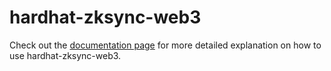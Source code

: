 # hardhat-zksync-web3

Check out the [documentation page](https://v2-docs.zksync.io/dev/developer-guides/) for more detailed explanation on how to use hardhat-zksync-web3.